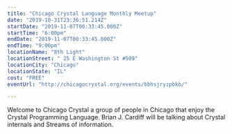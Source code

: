 ```yaml
---
title: "Chicago Crystal Language Monthly Meetup"
date: "2019-10-31T23:36:51.214Z"
startDate: "2019-11-07T00:33:45.000Z"
startTime: "6:00pm"
endDate: "2019-11-07T00:33:45.000Z"
endTime: "9:00pm"
locationName: "8th Light"
locationStreet: " 25 E Washington St #509"
locationCity: "Chicago"
locationState: "IL"
cost: "FREE"
eventUrl: "http://chicagocrystal.org/events/bbhsjryzpbkb/"

---
```


Welcome to Chicago Crystal a group of people in Chicago that enjoy the Crystal Programming Language.  Brian J. Cardiff will be talking about Crystal internals and Streams of information.  

